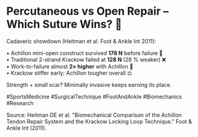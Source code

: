 # Percutaneous vs Open Repair – Which Suture Wins? 🧵

Cadaveric showdown (Heitman et al. Foot & Ankle Int 2011):

• Achillon mini-open construct survived **178 N** before failure 💪  
• Traditional 2-strand Krackow failed at **128 N** (28 % weaker) ❌  
• Work-to-failure almost **2× higher** with Achillon 🔗  
• Krackow stiffer early; Achillon tougher overall ⚖️

Strength + small scar? Minimally invasive keeps earning its place.

#SportsMedicine #SurgicalTechnique #FootAndAnkle #Biomechanics #Research

Source: Heitman DE et al. "Biomechanical Comparison of the Achillon Tendon Repair System and the Krackow Locking Loop Technique." Foot & Ankle Int (2011).
